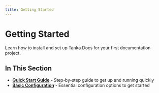 ```yaml
---
title: Getting Started
---
```


# Getting Started

Learn how to install and set up Tanka Docs for your first documentation project.

## In This Section

- **[Quick Start Guide](xref://getting-started.md)** - Step-by-step guide to get up and running quickly
- **[Basic Configuration](xref://configuration.md)** - Essential configuration options to get started 